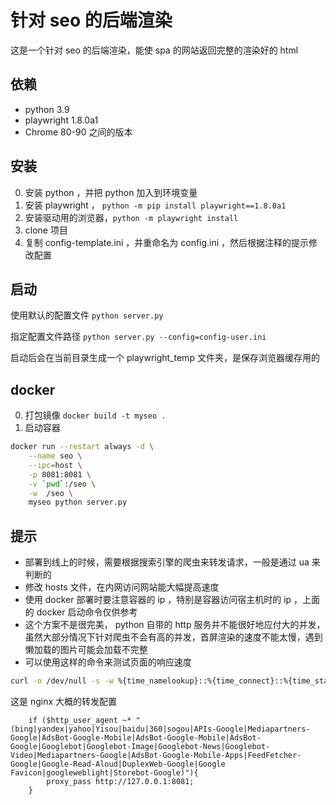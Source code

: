针对 seo 的后端渲染
====================
这是一个针对 seo 的后端渲染，能使 spa 的网站返回完整的渲染好的 html

## 依赖
- python 3.9
- playwright 1.8.0a1
- Chrome 80-90 之间的版本

## 安装
0. 安装 python ，并把 python 加入到环境变量
0. 安装 playwright ， `python -m pip install playwright==1.8.0a1`
0. 安装驱动用的浏览器，`python -m playwright install`
0. clone 项目
0. 复制 config-template.ini ，并重命名为 config.ini ，然后根据注释的提示修改配置

## 启动
使用默认的配置文件
`python server.py`

指定配置文件路径
`python server.py --config=config-user.ini`

启动后会在当前目录生成一个 playwright_temp 文件夹，是保存浏览器缓存用的

## docker
0. 打包镜像 `docker build -t myseo .`
0. 启动容器
```bash
docker run --restart always -d \
    --name seo \
    --ipc=host \
    -p 8081:8081 \
    -v `pwd`:/seo \
    -w  /seo \
    myseo python server.py
```

## 提示
- 部署到线上的时候，需要根据搜索引擎的爬虫来转发请求，一般是通过 ua 来判断的
- 修改 hosts 文件，在内网访问网站能大幅提高速度
- 使用 docker 部署时要注意容器的 ip ，特别是容器访问宿主机时的 ip ，上面的 docker 启动命令仅供参考
- 这个方案不是很完美， python 自带的 http 服务并不能很好地应付大的并发，虽然大部分情况下针对爬虫不会有高的并发，首屏渲染的速度不能太慢，遇到懒加载的图片可能会加载不完整
- 可以使用这样的命令来测试页面的响应速度
```bash
curl -o /dev/null -s -w %{time_namelookup}::%{time_connect}::%{time_starttransfer}::%{time_total}::%{speed_download}"\n" "http://127.0.0.1:8081"
```

这是 nginx 大概的转发配置
```
    if ($http_user_agent ~* "(bing|yandex|yahoo|Yisou|baidu|360|sogou|APIs-Google|Mediapartners-Google|AdsBot-Google-Mobile|AdsBot-Google-Mobile|AdsBot-Google|Googlebot|Googlebot-Image|Googlebot-News|Googlebot-Video|Mediapartners-Google|AdsBot-Google-Mobile-Apps|FeedFetcher-Google|Google-Read-Aloud|DuplexWeb-Google|Google Favicon|googleweblight|Storebot-Google)"){
        proxy_pass http://127.0.0.1:8081;
    }
```
